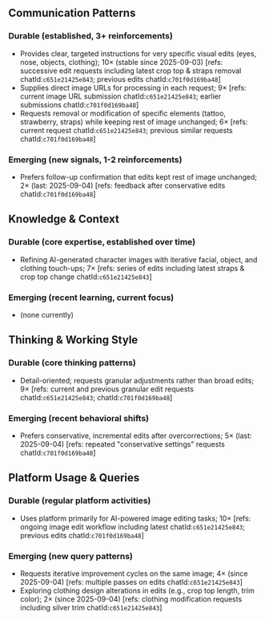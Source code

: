 ## Communication Patterns
### Durable (established, 3+ reinforcements)
- Provides clear, targeted instructions for very specific visual edits (eyes, nose, objects, clothing); 10× (stable since 2025-09-03) [refs: successive edit requests including latest crop top & straps removal chatId:`c651e21425e843`; previous edits chatId:`c701f0d169ba48`]
- Supplies direct image URLs for processing in each request; 9× [refs: current image URL submission chatId:`c651e21425e843`; earlier submissions chatId:`c701f0d169ba48`]
- Requests removal or modification of specific elements (tattoo, strawberry, straps) while keeping rest of image unchanged; 6× [refs: current request chatId:`c651e21425e843`; previous similar requests chatId:`c701f0d169ba48`]

### Emerging (new signals, 1-2 reinforcements)
- Prefers follow-up confirmation that edits kept rest of image unchanged; 2× (last: 2025-09-04) [refs: feedback after conservative edits chatId:`c701f0d169ba48`]

## Knowledge & Context
### Durable (core expertise, established over time)
- Refining AI-generated character images with iterative facial, object, and clothing touch-ups; 7× [refs: series of edits including latest straps & crop top change chatId:`c651e21425e843`]

### Emerging (recent learning, current focus)
- (none currently)

## Thinking & Working Style
### Durable (core thinking patterns)
- Detail-oriented; requests granular adjustments rather than broad edits; 9× [refs: current and previous granular edit requests chatId:`c651e21425e843`; chatId:`c701f0d169ba48`]

### Emerging (recent behavioral shifts)
- Prefers conservative, incremental edits after overcorrections; 5× (last: 2025-09-04) [refs: repeated "conservative settings" requests chatId:`c701f0d169ba48`]

## Platform Usage & Queries
### Durable (regular platform activities)
- Uses platform primarily for AI-powered image editing tasks; 10× [refs: ongoing image edit workflow including latest chatId:`c651e21425e843`; previous edits chatId:`c701f0d169ba48`]

### Emerging (new query patterns)
- Requests iterative improvement cycles on the same image; 4× (since 2025-09-04) [refs: multiple passes on edits chatId:`c651e21425e843`]
- Exploring clothing design alterations in edits (e.g., crop top length, trim color); 2× (since 2025-09-04) [refs: clothing modification requests including silver trim chatId:`c651e21425e843`]